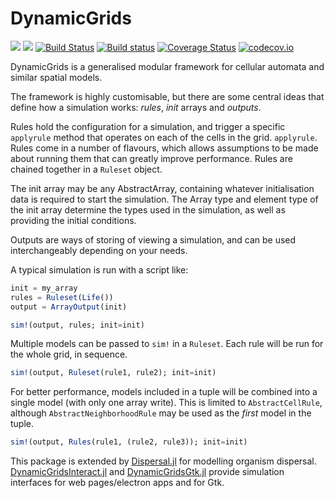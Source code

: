 # DynamicGrids

[![](https://img.shields.io/badge/docs-stable-blue.svg)](https://cesaraustralia.github.io/DynamicGrids.jl/stable)
[![](https://img.shields.io/badge/docs-dev-blue.svg)](https://cesaraustralia.github.io/DynamicGrids.jl/dev)
[![Build Status](https://travis-ci.org/cesaraustralia/DynamicGrids.jl.svg?branch=master)](https://travis-ci.org/cesaraustralia/DynamicGrids.jl) 
[![Build status](https://ci.appveyor.com/api/projects/status/hgapxluxfsypvptc?svg=true)](https://ci.appveyor.com/project/cesaraustralia/cellularautomatabase-jl)
[![Coverage Status](https://coveralls.io/repos/cesaraustralia/DynamicGrids.jl/badge.svg?branch=master&service=github)](https://coveralls.io/github/cesaraustralia/DynamicGrids.jl?branch=master) 
[![codecov.io](http://codecov.io/github/cesaraustralia/DynamicGrids.jl/coverage.svg?branch=master)](http://codecov.io/github/cesaraustralia/DynamicGrids.jl?branch=master)

DynamicGrids is a generalised modular framework for cellular automata and similar spatial models.

The framework is highly customisable, but there are some central ideas that define
how a simulation works: *rules*, *init* arrays and *outputs*.

Rules hold the configuration for a simulation, and trigger a specific `applyrule` method
that operates on each of the cells in the grid.
`applyrule`. Rules come in a number of flavours, which allows assumptions to be made
about running them that can greatly improve performance. Rules are chained together in
a `Ruleset` object.

The init array may be any AbstractArray, containing whatever initialisation data
is required to start the simulation. The Array type and element type of the init
array determine the types used in the simulation, as well as providing the initial conditions.

Outputs are ways of storing of viewing a simulation, and can be used
interchangeably depending on your needs.

A typical simulation is run with a script like:

```julia
init = my_array
rules = Ruleset(Life())
output = ArrayOutput(init)

sim!(output, rules; init=init)
```

Multiple models can be passed to `sim!` in a `Ruleset`. Each rule
will be run for the whole grid, in sequence.

```julia
sim!(output, Ruleset(rule1, rule2); init=init)
```

For better performance, models included in a tuple will be combined into a single model
(with only one array write). This is limited to `AbstractCellRule`, although
`AbstractNeighborhoodRule` may be used as the *first* model in the tuple.

```julia
sim!(output, Rules(rule1, (rule2, rule3)); init=init)
```

This package is extended by
[Dispersal.jl](https://github.com/cesaraustralia/Dispersal.jl) for modelling organism
dispersal.
[DynamicGridsInteract.jl](https://github.com/cesaraustralia/DynamicGridsInteract.jl) and
[DynamicGridsGtk.jl](https://github.com/cesaraustralia/DynamicGridsGtk.jl)
provide simulation interfaces for web pages/electron apps and for Gtk.
